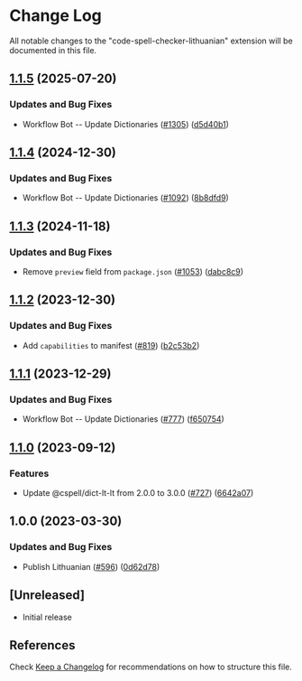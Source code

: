 # Change Log

All notable changes to the "code-spell-checker-lithuanian" extension will be documented in this file.

## [1.1.5](https://github.com/streetsidesoftware/vscode-cspell-dict-extensions/compare/code-spell-checker-lithuanian@1.1.4...code-spell-checker-lithuanian@1.1.5) (2025-07-20)


### Updates and Bug Fixes

* Workflow Bot -- Update Dictionaries ([#1305](https://github.com/streetsidesoftware/vscode-cspell-dict-extensions/issues/1305)) ([d5d40b1](https://github.com/streetsidesoftware/vscode-cspell-dict-extensions/commit/d5d40b17fbe9df7451d8668cfff8da2921d912ef))

## [1.1.4](https://github.com/streetsidesoftware/vscode-cspell-dict-extensions/compare/code-spell-checker-lithuanian@1.1.3...code-spell-checker-lithuanian@1.1.4) (2024-12-30)


### Updates and Bug Fixes

* Workflow Bot -- Update Dictionaries ([#1092](https://github.com/streetsidesoftware/vscode-cspell-dict-extensions/issues/1092)) ([8b8dfd9](https://github.com/streetsidesoftware/vscode-cspell-dict-extensions/commit/8b8dfd9df206855d19ff2ba69ab1cb3c9ed18378))

## [1.1.3](https://github.com/streetsidesoftware/vscode-cspell-dict-extensions/compare/code-spell-checker-lithuanian@1.1.2...code-spell-checker-lithuanian@1.1.3) (2024-11-18)


### Updates and Bug Fixes

* Remove `preview` field from `package.json` ([#1053](https://github.com/streetsidesoftware/vscode-cspell-dict-extensions/issues/1053)) ([dabc8c9](https://github.com/streetsidesoftware/vscode-cspell-dict-extensions/commit/dabc8c9b4ebbcfe3f0bb61644437e043908a838e))

## [1.1.2](https://github.com/streetsidesoftware/vscode-cspell-dict-extensions/compare/code-spell-checker-lithuanian@1.1.1...code-spell-checker-lithuanian@1.1.2) (2023-12-30)


### Updates and Bug Fixes

* Add `capabilities` to manifest ([#819](https://github.com/streetsidesoftware/vscode-cspell-dict-extensions/issues/819)) ([b2c53b2](https://github.com/streetsidesoftware/vscode-cspell-dict-extensions/commit/b2c53b27df0597c88c82c9773c054a1a5f6c1b54))

## [1.1.1](https://github.com/streetsidesoftware/vscode-cspell-dict-extensions/compare/code-spell-checker-lithuanian@1.1.0...code-spell-checker-lithuanian@1.1.1) (2023-12-29)


### Updates and Bug Fixes

* Workflow Bot -- Update Dictionaries ([#777](https://github.com/streetsidesoftware/vscode-cspell-dict-extensions/issues/777)) ([f650754](https://github.com/streetsidesoftware/vscode-cspell-dict-extensions/commit/f650754169f0e365409c3edcf45fb6a87fefc727))

## [1.1.0](https://github.com/streetsidesoftware/vscode-cspell-dict-extensions/compare/code-spell-checker-lithuanian@1.0.0...code-spell-checker-lithuanian@1.1.0) (2023-09-12)


### Features

* Update @cspell/dict-lt-lt from 2.0.0 to 3.0.0 ([#727](https://github.com/streetsidesoftware/vscode-cspell-dict-extensions/issues/727)) ([6642a07](https://github.com/streetsidesoftware/vscode-cspell-dict-extensions/commit/6642a071bc3cd5b1a1df484a8d98ce16d4f82bc4))

## 1.0.0 (2023-03-30)


### Updates and Bug Fixes

* Publish Lithuanian ([#596](https://github.com/streetsidesoftware/vscode-cspell-dict-extensions/issues/596)) ([0d62d78](https://github.com/streetsidesoftware/vscode-cspell-dict-extensions/commit/0d62d78fe344d866a6fda2f1827c0d9008e2d8c7))

## [Unreleased]

- Initial release

## References

Check [Keep a Changelog](http://keepachangelog.com/) for recommendations on how to structure this file.
